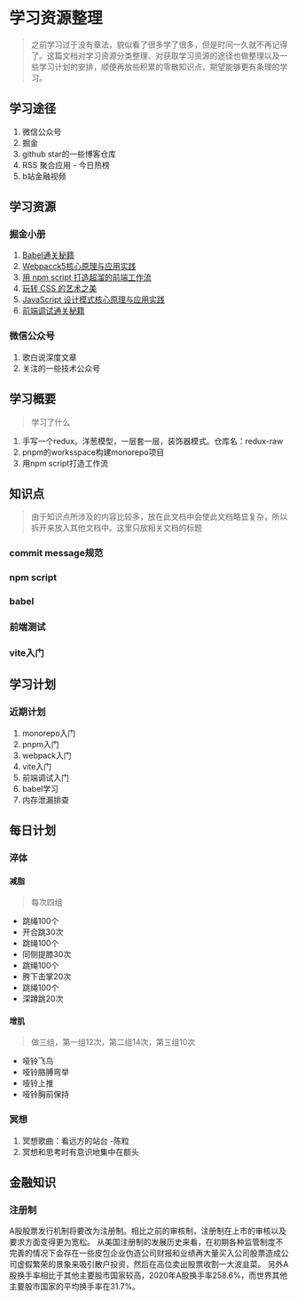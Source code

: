 # 学习资源整理
> 之前学习过于没有章法，貌似看了很多学了很多，但是时间一久就不再记得了。这篇文档对学习资源分类整理、对获取学习资源的途径也做整理以及一些学习计划的安排，顺便再放些积累的零散知识点，期望能够更有条理的学习。

## 学习途径
1. 微信公众号
2. 掘金
3. github star的一些博客仓库
4. RSS 聚合应用 - 今日热榜
5. b站金融视频

## 学习资源
### 掘金小册
1. [Babel通关秘籍](https://juejin.cn/book/6946117847848321055?enter_from=course_center)
2. [Webpacck5核心原理与应用实践](https://juejin.cn/book/7115598540721618944?enter_from=course_center)
3. [用 npm script 打造超溜的前端工作流](https://juejin.cn/book/6844723718749421582?enter_from=course_center)
4. [玩转 CSS 的艺术之美](https://juejin.cn/book/6850413616484040711?enter_from=course_center)
5. [JavaScript 设计模式核⼼原理与应⽤实践](https://juejin.cn/book/6844733790204461070?enter_from=course_center)
6. [前端调试通关秘籍](https://juejin.cn/book/7070324244772716556?enter_from=course_center)

### 微信公众号
1. 歌白说深度文章
2. 关注的一些技术公众号

## 学习概要
> 学习了什么
1. 手写一个redux。洋葱模型，一层套一层，装饰器模式。仓库名：redux-raw
2. pnpm的worksspace构建monorepo项目
3. 用npm script打造工作流

## 知识点
> 由于知识点所涉及的内容比较多，放在此文档中会使此文档略显复杂，所以拆开来放入其他文档中。这里只放相关文档的标题
### commit message规范
### npm script
### babel
### 前端测试
### vite入门

## 学习计划
### 近期计划
1. monorepo入门
2. pnpm入门
3. webpack入门
4. vite入门
5. 前端调试入门
6. babel学习
7. 内存泄漏排查

## 每日计划
### 淬体
#### 减脂
> 每次四组
* 跳绳100个
* 开合跳30次
* 跳绳100个
* 同侧提膝30次
* 跳绳100个
* 胯下击掌20次
* 跳绳100个
* 深蹲跳20次
#### 增肌
> 做三组，第一组12次，第二组14次，第三组10次
* 哑铃飞鸟
* 哑铃胳膊弯举
* 哑铃上推
* 哑铃胸前保持

### 冥想
1. 冥想歌曲：看远方的站台 -陈粒
2. 冥想和思考时有意识地集中在额头

## 金融知识
### 注册制
A股股票发行机制将要改为注册制。相比之前的审核制，注册制在上市的审核以及要求方面变得更为宽松。
从美国注册制的发展历史来看，在初期各种监管制度不完善的情况下会存在一些皮包企业伪造公司财报和业绩再大量买入公司股票造成公司虚假繁荣的景象来吸引散户投资，然后在高位卖出股票收割一大波韭菜。
另外A股换手率相比于其他主要股市国家较高，2020年A股换手率258.6%，而世界其他主要股市国家的平均换手率在31.7%。